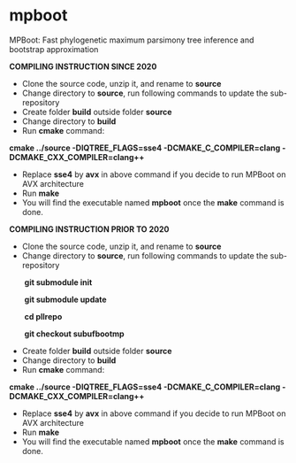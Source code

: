 # mpboot
MPBoot: Fast phylogenetic maximum parsimony tree inference and bootstrap approximation

**COMPILING INSTRUCTION SINCE 2020**
* Clone the source code, unzip it, and rename to **source**
* Change directory to **source**, run following commands to update the sub-repository
* Create folder **build** outside folder **source**
* Change directory to **build**
* Run **cmake** command:

**cmake ../source -DIQTREE_FLAGS=sse4 -DCMAKE_C_COMPILER=clang -DCMAKE_CXX_COMPILER=clang++**
* Replace **sse4** by **avx** in above command if you decide to run MPBoot on AVX architecture
* Run **make**
* You will find the executable named **mpboot** once the **make** command is done.



**COMPILING INSTRUCTION PRIOR TO 2020**
* Clone the source code, unzip it, and rename to **source**
* Change directory to **source**, run following commands to update the sub-repository

&nbsp;&nbsp;&nbsp;&nbsp;&nbsp;&nbsp;&nbsp;**git submodule init**

&nbsp;&nbsp;&nbsp;&nbsp;&nbsp;&nbsp;&nbsp;**git submodule update**

&nbsp;&nbsp;&nbsp;&nbsp;&nbsp;&nbsp;&nbsp;**cd pllrepo**

&nbsp;&nbsp;&nbsp;&nbsp;&nbsp;&nbsp;&nbsp;**git checkout subufbootmp**

* Create folder **build** outside folder **source**
* Change directory to **build**
* Run **cmake** command:

**cmake ../source -DIQTREE_FLAGS=sse4 -DCMAKE_C_COMPILER=clang -DCMAKE_CXX_COMPILER=clang++**
* Replace **sse4** by **avx** in above command if you decide to run MPBoot on AVX architecture
* Run **make**
* You will find the executable named **mpboot** once the **make** command is done.
